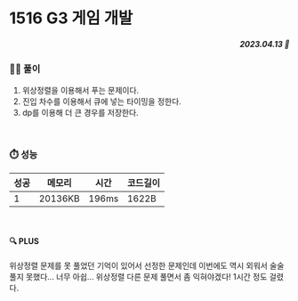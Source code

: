 # 1516 G3 게임 개발
##### <p align="right"> 2023.04.13 📆 </p>


### 👩‍🏫 풀이
1. 위상정렬을 이용해서 푸는 문제이다.
2. 진입 차수를 이용해서 큐에 넣는 타이밍을 정한다.
3. dp를 이용해 더 큰 경우를 저장한다.

<br>

### ⏱️ 성능 
<!-- 테이블 -->
성공 |메모리 | 시간 | 코드길이
---|---|---|---|
1|20136KB|196ms|1622B

<br>

#### 🔍 PLUS 
위상정렬 문제를 못 풀었던 기억이 있어서 선정한 문제인데
이번에도 역시 외워서 술술 풀지 못했다... 너무 아쉽... 위상정렬 다른 문제 풀면서 좀 익혀야겠다!
1시간 정도 걸렸다.
